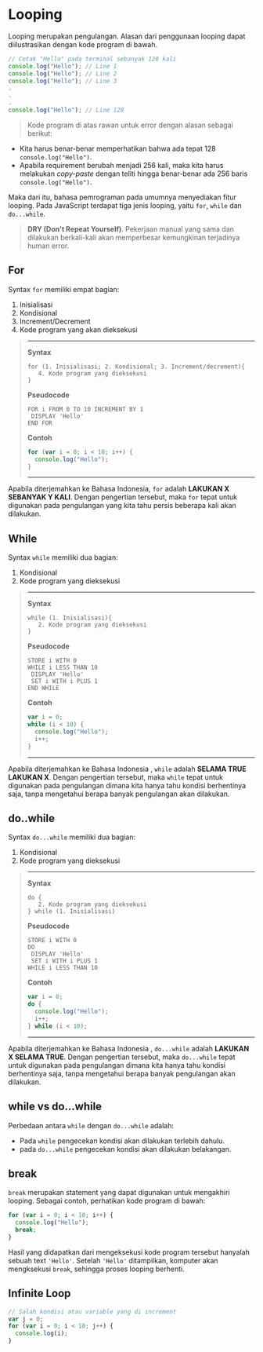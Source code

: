 # Looping

Looping merupakan pengulangan. Alasan dari penggunaan looping dapat diilustrasikan dengan kode program di bawah.

```js
// Cetak "Hello" pada terminal sebanyak 128 kali
console.log("Hello"); // Line 1
console.log("Hello"); // Line 2
console.log("Hello"); // Line 3
.
.
.
console.log("Hello"); // Line 128
```

> Kode program di atas rawan untuk error dengan alasan sebagai berikut:

- Kita harus benar-benar memperhatikan bahwa ada tepat 128 `console.log("Hello")`.
- Apabila requirement berubah menjadi 256 kali, maka kita harus melakukan _copy-paste_ dengan teliti hingga benar-benar ada 256 baris `console.log("Hello")`.

Maka dari itu, bahasa pemrograman pada umumnya menyediakan fitur looping. Pada JavaScript terdapat tiga jenis looping, yaitu `for`, `while` dan `do...while`.

> **DRY (Don't Repeat Yourself)**. Pekerjaan manual yang sama dan dilakukan berkali-kali akan memperbesar kemungkinan terjadinya human error.

## For

Syntax `for` memiliki empat bagian:

1. Inisialisasi
2. Kondisional
3. Increment/Decrement
4. Kode program yang akan dieksekusi

> ---
>
> **Syntax**
>
> ```
> for (1. Inisialisasi; 2. Kondisional; 3. Increment/decrement){
>    4. Kode program yang dieksekusi
> }
> ```
>
> **Pseudocode**
>
> ```
> FOR i FROM 0 TO 10 INCREMENT BY 1
>  DISPLAY 'Hello'
> END FOR
> ```
>
> **Contoh**
>
> ```js
> for (var i = 0; i < 10; i++) {
>   console.log("Hello");
> }
> ```
>
> ---

Apabila diterjemahkan ke Bahasa Indonesia, `for` adalah **LAKUKAN X SEBANYAK Y KALI**. Dengan pengertian tersebut, maka `for` tepat untuk digunakan pada pengulangan yang kita tahu persis beberapa kali akan dilakukan.

## While

Syntax `while` memiliki dua bagian:

1. Kondisional
2. Kode program yang dieksekusi

> ---
>
> **Syntax**
>
> ```
> while (1. Inisialisasi){
>    2. Kode program yang dieksekusi
> }
> ```
>
> **Pseudocode**
>
> ```
> STORE i WITH 0
> WHILE i LESS THAN 10
>  DISPLAY 'Hello'
>  SET i WITH i PLUS 1
> END WHILE
> ```
>
> **Contoh**
>
> ```js
> var i = 0;
> while (i < 10) {
>   console.log("Hello");
>   i++;
> }
> ```
>
> ---

Apabila diterjemahkan ke Bahasa Indonesia , `while` adalah **SELAMA TRUE LAKUKAN X**. Dengan pengertian tersebut, maka `while` tepat untuk digunakan pada pengulangan dimana kita hanya tahu kondisi berhentinya saja, tanpa mengetahui berapa banyak pengulangan akan dilakukan.

## do..while

Syntax `do...while` memiliki dua bagian:

1. Kondisional
2. Kode program yang dieksekusi

> ---
>
> **Syntax**
>
> ```
> do {
>    2. Kode program yang dieksekusi
> } while (1. Inisialisasi)
> ```
>
> **Pseudocode**
>
> ```
> STORE i WITH 0
> DO
>  DISPLAY 'Hello'
>  SET i WITH i PLUS 1
> WHILE i LESS THAN 10
> ```
>
> **Contoh**
>
> ```js
> var i = 0;
> do {
>   console.log("Hello");
>   i++;
> } while (i < 10);
> ```
>
> ---

Apabila diterjemahkan ke Bahasa Indonesia , `do...while` adalah **LAKUKAN X SELAMA TRUE**. Dengan pengertian tersebut, maka `do...while` tepat untuk digunakan pada pengulangan dimana kita hanya tahu kondisi berhentinya saja, tanpa mengetahui berapa banyak pengulangan akan dilakukan.

## while vs do...while

Perbedaan antara `while` dengan `do...while` adalah:

- Pada `while` pengecekan kondisi akan dilakukan terlebih dahulu.
- pada `do...while` pengecekan kondisi akan dilakukan belakangan.

## break

`break` merupakan statement yang dapat digunakan untuk mengakhiri looping. Sebagai contoh, perhatikan kode program di bawah:

```js
for (var i = 0; i < 10; i++) {
  console.log("Hello");
  break;
}
```

Hasil yang didapatkan dari mengeksekusi kode program tersebut hanyalah sebuah text `'Hello'`. Setelah `'Hello'` ditampilkan, komputer akan mengksekusi `break`, sehingga proses looping berhenti.

## Infinite Loop

```js
// Salah kondisi atau variable yang di increment
var j = 0;
for (var i = 0; i < 10; j++) {
  console.log(i);
}
```
